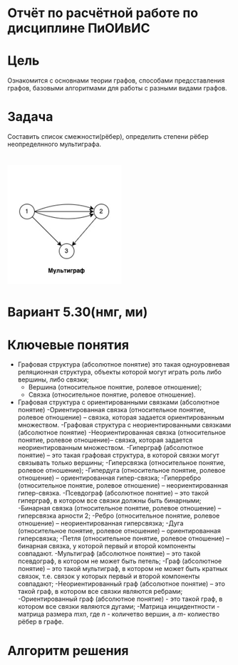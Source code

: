# Отчёт по расчётной работе по дисциплине ПиОИвИС
# Цель
Ознакомится с основнами теории графов, способами предсставления графов, базовыми алгоритмами для работы с разными видами графов.
# Задача
Составить список смежности(рёбер), определить степени рёбер неопределнного мультиграфа.

# ![](./image/Снимок%20экрана%202024-12-16%20215136.png)

# Вариант 5.30(нмг, ми)
# Ключевые понятия 
- Графовая структура (абсолютное понятие)  это такая одноуровневая реляционная структура, объекты которой могут играть роль либо вершины, либо связки;
  - Вершина (относительное понятие, ролевое отношение);
  -  Связка (относительное понятие, ролевое отношение).
- Графовая структура с ориентированными связками (абсолютное понятие)
  -Ориентированная связка (относительное понятие, ролевое отношение) – связка, которая задается ориентированным множеством.
-Графовая структура с неориентированными связками (абсолютное понятие)
   -Неориентированная связка (относительное понятие, ролевое отношение)– связка, которая задается неориентированным множеством.
-Гиперграф (абсолютное понятие) – это такая графовая структура, в которой связки могут связывать только вершины;
  -Гиперсвязка (относительное понятие, ролевое отношение);
   -Гипердуга (относительное понятие, ролевое отношение) – ориентированная гипер-связка;
    -Гиперребро (относительное понятие, ролевое отношение) – неориентированная гипер-связка.
-Псевдограф (абсолютное понятие) – это такой гиперграф, в котором все связки должны быть бинарными;
    -Бинарная связка (относительное понятие, ролевое отношение) – гиперсвязка арности 2;
    -Ребро (относительное понятие, ролевое отношение) – неориентированная гиперсвязка;
    -Дуга (относительное понятие, ролевое отношение) – ориентированная гиперсвязка;
    -Петля (относительное понятие, ролевое отношение) – бинарная связка, у которой первый и второй компоненты совпадают.
-Мультиграф (абсолютное понятие) – это такой псевдограф, в котором не может быть петель;
-Граф (абсолютное понятие) – это такой мультиграф, в котором не может быть кратных связок, т.е. связок у которых первый и второй компоненты совпадают;
-Неориентированный граф (абсолютное понятие) – это такой граф, в котором все связки являются ребрами;
-Ориентированный граф (абсолютное понятие) - это такой граф, в котором все связки являются дугами;
-Матрица инцидентности - матрица размера *mxn*, где *n* - количетво вершин, а *m*- колиество рёбер в графе.
# Алгоритм решения